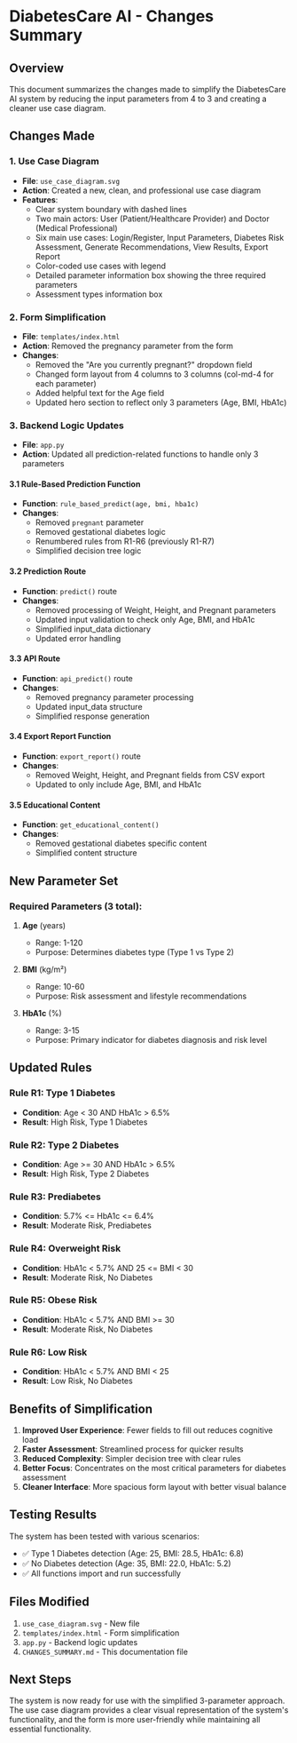 # DiabetesCare AI - Changes Summary

## Overview
This document summarizes the changes made to simplify the DiabetesCare AI system by reducing the input parameters from 4 to 3 and creating a cleaner use case diagram.

## Changes Made

### 1. Use Case Diagram
- **File**: `use_case_diagram.svg`
- **Action**: Created a new, clean, and professional use case diagram
- **Features**:
  - Clear system boundary with dashed lines
  - Two main actors: User (Patient/Healthcare Provider) and Doctor (Medical Professional)
  - Six main use cases: Login/Register, Input Parameters, Diabetes Risk Assessment, Generate Recommendations, View Results, Export Report
  - Color-coded use cases with legend
  - Detailed parameter information box showing the three required parameters
  - Assessment types information box

### 2. Form Simplification
- **File**: `templates/index.html`
- **Action**: Removed the pregnancy parameter from the form
- **Changes**:
  - Removed the "Are you currently pregnant?" dropdown field
  - Changed form layout from 4 columns to 3 columns (col-md-4 for each parameter)
  - Added helpful text for the Age field
  - Updated hero section to reflect only 3 parameters (Age, BMI, HbA1c)

### 3. Backend Logic Updates
- **File**: `app.py`
- **Action**: Updated all prediction-related functions to handle only 3 parameters

#### 3.1 Rule-Based Prediction Function
- **Function**: `rule_based_predict(age, bmi, hba1c)`
- **Changes**:
  - Removed `pregnant` parameter
  - Removed gestational diabetes logic
  - Renumbered rules from R1-R6 (previously R1-R7)
  - Simplified decision tree logic

#### 3.2 Prediction Route
- **Function**: `predict()` route
- **Changes**:
  - Removed processing of Weight, Height, and Pregnant parameters
  - Updated input validation to check only Age, BMI, and HbA1c
  - Simplified input_data dictionary
  - Updated error handling

#### 3.3 API Route
- **Function**: `api_predict()` route
- **Changes**:
  - Removed pregnancy parameter processing
  - Updated input_data structure
  - Simplified response generation

#### 3.4 Export Report Function
- **Function**: `export_report()` route
- **Changes**:
  - Removed Weight, Height, and Pregnant fields from CSV export
  - Updated to only include Age, BMI, and HbA1c

#### 3.5 Educational Content
- **Function**: `get_educational_content()`
- **Changes**:
  - Removed gestational diabetes specific content
  - Simplified content structure

## New Parameter Set

### Required Parameters (3 total):
1. **Age** (years)
   - Range: 1-120
   - Purpose: Determines diabetes type (Type 1 vs Type 2)

2. **BMI** (kg/m²)
   - Range: 10-60
   - Purpose: Risk assessment and lifestyle recommendations

3. **HbA1c** (%)
   - Range: 3-15
   - Purpose: Primary indicator for diabetes diagnosis and risk level

## Updated Rules

### Rule R1: Type 1 Diabetes
- **Condition**: Age < 30 AND HbA1c > 6.5%
- **Result**: High Risk, Type 1 Diabetes

### Rule R2: Type 2 Diabetes
- **Condition**: Age >= 30 AND HbA1c > 6.5%
- **Result**: High Risk, Type 2 Diabetes

### Rule R3: Prediabetes
- **Condition**: 5.7% <= HbA1c <= 6.4%
- **Result**: Moderate Risk, Prediabetes

### Rule R4: Overweight Risk
- **Condition**: HbA1c < 5.7% AND 25 <= BMI < 30
- **Result**: Moderate Risk, No Diabetes

### Rule R5: Obese Risk
- **Condition**: HbA1c < 5.7% AND BMI >= 30
- **Result**: Moderate Risk, No Diabetes

### Rule R6: Low Risk
- **Condition**: HbA1c < 5.7% AND BMI < 25
- **Result**: Low Risk, No Diabetes

## Benefits of Simplification

1. **Improved User Experience**: Fewer fields to fill out reduces cognitive load
2. **Faster Assessment**: Streamlined process for quicker results
3. **Reduced Complexity**: Simpler decision tree with clear rules
4. **Better Focus**: Concentrates on the most critical parameters for diabetes assessment
5. **Cleaner Interface**: More spacious form layout with better visual balance

## Testing Results

The system has been tested with various scenarios:
- ✅ Type 1 Diabetes detection (Age: 25, BMI: 28.5, HbA1c: 6.8)
- ✅ No Diabetes detection (Age: 35, BMI: 22.0, HbA1c: 5.2)
- ✅ All functions import and run successfully

## Files Modified

1. `use_case_diagram.svg` - New file
2. `templates/index.html` - Form simplification
3. `app.py` - Backend logic updates
4. `CHANGES_SUMMARY.md` - This documentation file

## Next Steps

The system is now ready for use with the simplified 3-parameter approach. The use case diagram provides a clear visual representation of the system's functionality, and the form is more user-friendly while maintaining all essential functionality. 
